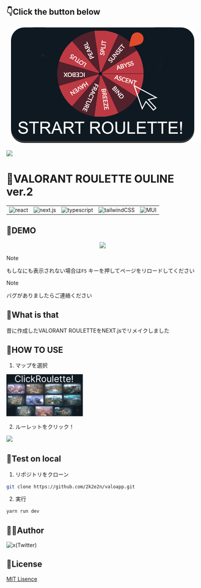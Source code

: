 ## 👇Click the button below

[<div align="center" > <img src="./public/demo-button.png"></div>](https://valoapp.vercel.app/)

![<div align="center" > <img src="@/demo-button.png"></div>](https://valoapp.vercel.app/)


# 🛞VALORANT ROULETTE OULINE ver.2

<table>
<tr>
<td>    <img src="https://img.shields.io/static/v1?label=&message=react&color=%2361DAFB&style=for-the-badge&logo=react&logoColor=ffffff" alt="react">   </td>
<td>    <img src="https://img.shields.io/static/v1?label=&message=next.js&color=%23000000&style=for-the-badge&logo=nextdotjs&logoColor=ffffff" alt="next.js">   </td>
<td>    <img src="https://img.shields.io/static/v1?label=&message=typescript&color=%233178C6&style=for-the-badge&logo=typescript&logoColor=ffffff" alt="typescript">    </td>
<td>    <img src="https://img.shields.io/static/v1?label=&message=tailwindCSS&color=%2306B6D4&style=for-the-badge&logo=tailwindcss&logoColor=ffffff" alt="tailwindCSS"> </td>
<td>    <img src="https://img.shields.io/static/v1?label=&message=MUI&color=%23007FFF&style=for-the-badge&logo=mui&logoColor=ffffff" alt="MUI"> </td>
</tr>
</table>






## 🔧DEMO

<p align="center">
    <img src="./public/Demo.gif" width="400">
</p>



> [!NOTE]
> もしなにも表示されない場合は``` F5 ``` キーを押してページをリロードしてください

> [!NOTE]
> バグがありましたらご連絡ください

## 🧐What is that

昔に作成したVALORANT ROULETTEをNEXT.jsでリメイクしました

## 🤔HOW TO USE

1. マップを選択

<img src="./public/Demo2.gif" width="200">

2. ルーレットをクリック！

<img src="./public/Demo.gif" width="200">


## 🧪Test on local

1. リポジトリをクローン

```bash
git clone https://github.com/2k2e2n/valoapp.git
```

2. 実行

```bash
yarn run dev
```

## ✍🏼Author

<img src="https://img.shields.io/static/v1?label=&message=2k2e2n-x(Twitter)&color=%23000000&style=for-the-badge&logo=x&logoColor=ffffff" alt="x(Twitter)">

## 📜License

[MIT Lisence](https://github.com/2k2e2n/valoapp/blob/master/LICENSE)</blockquote>